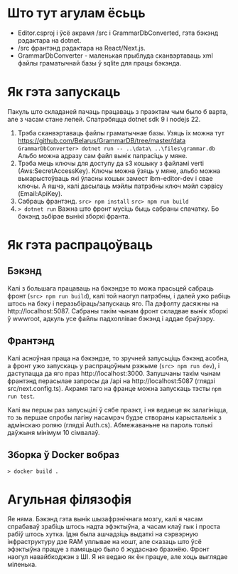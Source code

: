 
# Што тут агулам ёсьць
- Editor.csproj і ўсё акрамя /src і GrammarDbConverted, гэта бэкэнд рэдактара на dotnet.
- /src франтэнд рэдактара на React/Next.js.
- GrammarDbConverter - маленькая прыблуда сканвэртаваць xml файлы граматычнай базы ў sqlite для працы бэкэнда.

# Як гэта запускаць
Пакуль што складаней пачаць працаваць з праэктам чым было б варта, але з часам стане лепей.
Спатрэбяцца dotnet sdk 9 і nodejs 22.
1. Трэба сканвэртаваць файлы граматычнае базы.
   Узяць іх можна тут https://github.com/Belarus/GrammarDB/tree/master/data
   `GrammarDbConverter> dotnet run -- ..\data\ ..\files\grammar.db`
   Альбо можна адразу сам файл вынік папрасіць у мяне.
2. Трэба мець ключы для доступу да s3 кошыку з файламі verti (Aws:SecretAccessKey). Ключы можна ўзяць у мяне, альбо можна выкарыстоўваць які ўласны кошык замест ibm-editor-dev і свае ключы.
   А яшчэ, калі дасылаць мэйлы патрэбны ключ мэйл сэрвісу (Email:ApiKey).
3. Сабраць франтэнд.
   `src> npm install`
   `src> npm run build`
4. `> dotnet run`
   Важна што фронт мусіць быць сабраны спачатку. Бо бэкэнд зьбірае вынікі зборкі франта.

# Як гэта распрацоўваць
## Бэкэнд
Калі з большага працаваць на бэкэндзе то можа прасьцей сабраць фронт (`src> npm run build`), калі той наогул патрэбны, і далей ужо рабіць штось на бэку і перазьбіраць/запускаць яго. Па дэфолту дасяжны на http://localhost:5087.
Сабраны такім чынам фронт складвае вынік зборкі ў wwwroot, адкуль усе файлы падхоплівае бэкэнд і аддае браўзэру.

## Франтэнд
Калі асноўная праца на бэкэндзе, то зручней запусьціць бэкэнд асобна, а фронт ужо запускаць у распрацоўным рэжыме (`src> npm run dev`), і даступацца да яго праз http://localhost:3000.
Запушчаны такім чынам франтэнд перасылае запросы да /api на http://localhost:5087 (глядзі src/next.config.ts).
Акрамя таго на франце можна запускаць тэсты `npm run test`.

Калі вы першы раз запусьцілі ў сябе праэкт, і ня ведаеце як залагініцца, то зь першае спробы лагіну насамрэч будзе створаны карыстальнік з адмінскаю роляю (глядзі Auth.cs). Абмежаваньне на пароль толькі даўжыня мінімум 10 сімвалаў.

## Зборка ў Docker вобраз
`> docker build .`


# Агульная філязофія
Яе няма. Бэкэнд гэта вынік шызафрэнічнага мозгу, калі я часам спрабаваў зрабіць штось надта эфэктыўна, а часам клаў гык і проста рабіў штось хутка. Ідэя была ашчадзіць выдаткі на сэрвэрную інфраструктуру дзе RAM уплывае на кошт, але сказаць што ўсё эфэктыўна працуе з памяцьцю было б жудаснаю брахнёю.
Фронт наогул навайбкоджэн з ШІ. Я ня ведаю як ён працуе, але хоць выглядае міленька.